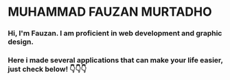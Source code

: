 # MUHAMMAD FAUZAN MURTADHO

### Hi, I'm Fauzan. I am proficient in web development and graphic design.

### Here i made several applications that can make your life easier, just check below! 👇👇👇
